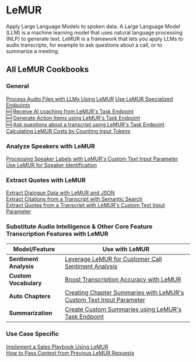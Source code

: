 # LeMUR
Apply Large Language Models to spoken data. A Large Language Model (LLM) is a machine learning model that uses natural language processing (NLP) to generate text. LeMUR is a framework that lets you apply LLMs to audio transcripts, for example to ask questions about a call, or to summarize a meeting.

## All LeMUR Cookbooks

### General
[Process Audio Files with LLMs Using LeMUR](lemur/using-lemur.ipynb)
[Use LeMUR Specialized Endpoints](lemur/specialized-endpoints.ipynb)<br>
🆕 [Receive AI coaching from LeMUR's Task Endpoint](lemur/task-endpoint-ai-coach.ipynb)   
🆕 [Generate Action Items using LeMUR's Task Endpoint](lemur/task-endpoint-action-items.ipynb)<br> 
🆕 [Ask questions about a transcript using LeMUR's Task Endpoint](lemur/task-endpoint-structured-QA.ipynb)<br>
[Calculating LeMUR Costs by Counting Input Tokens](lemur/counting-tokens.ipynb)  

### Analyze Speakers with LeMUR
[Processing Speaker Labels with LeMUR's Custom Text Input Parameter](lemur/input-text-speaker-labels.ipynb)  
[Use LeMUR for Speaker Identification](lemur/speaker-identification.ipynb)  

### Extract Quotes with LeMUR
[Extract Dialogue Data with LeMUR and JSON](lemur/dialogue-data.ipynb)         
[Extract Citations from a Transcript with Semantic Search](lemur/transcript-citations.ipynb)    
[Extract Quotes from a Transcript with LeMUR's Custom Text Input Parameter](lemur/timestamped-transcripts.ipynb)

### Substitute Audio Intelligence & Other Core Feature Transcription Features with LeMUR
| Model/Feature       | Use with LeMUR                           |
|----------------|-----------------------------------|
| **Sentiment Analysis** | [Leverage LeMUR for Customer Call Sentiment Analysis](lemur/call-sentiment-analysis.ipynb) |
| **Custom Vocabulary** | [Boost Transcription Accuracy with LeMUR](lemur/custom-vocab-lemur.ipynb) |
| **Auto Chapters**   | [Creating Chapter Summaries with LeMUR's Custom Text Input Parameter](lemur/input-text-chapters.ipynb)  |
| **Summarization**   | [Create Custom Summaries using LeMUR's Task Endpoint](lemur/task-endpoint-custom-summary.ipynb) |
  

### Use Case Specific
[Implement a Sales Playbook Using LeMUR](lemur/sales-playbook.ipynb)   
[How to Pass Context from Previous LeMUR Requests](lemur/past-response-prompts.ipynb)  

